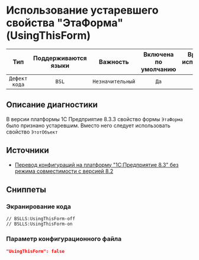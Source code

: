 # Использование устаревшего свойства "ЭтаФорма" (UsingThisForm)

|      Тип      |    Поддерживаются<br>языки    |     Важность     |    Включена<br>по умолчанию    |    Время на<br>исправление (мин)    |               Теги               |
|:-------------:|:-----------------------------:|:----------------:|:------------------------------:|:-----------------------------------:|:--------------------------------:|
| `Дефект кода` |             `BSL`             | `Незначительный` |              `Да`              |                 `1`                 |    `standard`<br>`deprecated`    |

<!-- Блоки выше заполняются автоматически, не трогать -->
## Описание диагностики

В версии платформы 1С Предприятие 8.3.3 свойство формы ```ЭтаФорма``` было признано устаревшим. Вместо него следует использовать свойство ```ЭтотОбъект```

## Источники

* [Перевод конфигураций на платформу "1С:Предприятие 8.3" без режима совместимости с версией 8.2](https://its.1c.ru/db/metod8dev#content:5293:hdoc:_top:thisform)

## Сниппеты

<!-- Блоки ниже заполняются автоматически, не трогать -->
### Экранирование кода

```bsl
// BSLLS:UsingThisForm-off
// BSLLS:UsingThisForm-on
```

### Параметр конфигурационного файла

```json
"UsingThisForm": false
```
